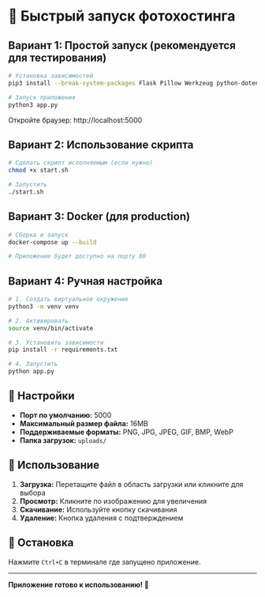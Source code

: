 # 🚀 Быстрый запуск фотохостинга

## Вариант 1: Простой запуск (рекомендуется для тестирования)

```bash
# Установка зависимостей
pip3 install --break-system-packages Flask Pillow Werkzeug python-dotenv

# Запуск приложения
python3 app.py
```

Откройте браузер: http://localhost:5000

## Вариант 2: Использование скрипта

```bash
# Сделать скрипт исполняемым (если нужно)
chmod +x start.sh

# Запустить
./start.sh
```

## Вариант 3: Docker (для production)

```bash
# Сборка и запуск
docker-compose up --build

# Приложение будет доступно на порту 80
```

## Вариант 4: Ручная настройка

```bash
# 1. Создать виртуальное окружение
python3 -m venv venv

# 2. Активировать
source venv/bin/activate

# 3. Установить зависимости
pip install -r requirements.txt

# 4. Запустить
python app.py
```

## 🔧 Настройки

- **Порт по умолчанию:** 5000
- **Максимальный размер файла:** 16MB
- **Поддерживаемые форматы:** PNG, JPG, JPEG, GIF, BMP, WebP
- **Папка загрузок:** `uploads/`

## 📱 Использование

1. **Загрузка:** Перетащите файл в область загрузки или кликните для выбора
2. **Просмотр:** Кликните по изображению для увеличения
3. **Скачивание:** Используйте кнопку скачивания
4. **Удаление:** Кнопка удаления с подтверждением

## 🛑 Остановка

Нажмите `Ctrl+C` в терминале где запущено приложение.

---

**Приложение готово к использованию! 🎉**